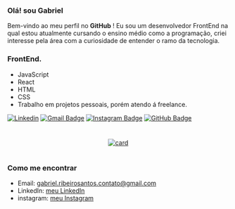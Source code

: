 
### Olá! sou Gabriel
Bem-vindo ao meu perfil no <strong>GitHub</strong> ! Eu sou um desenvolvedor FrontEnd na qual estou atualmente cursando o ensino médio como a programação, criei interesse  pela área com a curiosidade de entender o ramo da tecnologia.

### FrontEnd.
+ JavaScript
+ React
+ HTML
+ CSS
+ Trabalho em projetos pessoais, porém atendo á freelance.
  
[![Linkedin](https://img.shields.io/badge/linkedin-292D3E?style=flat-square&logo=Linkedin&logoColor=white&link=https://www.linkedin.com/in/dev-gabriel-ribeiro/)](https://www.linkedin.com/in/dev-gabriel-ribeiro/)
[![Gmail Badge](https://img.shields.io/badge/-email-292D3E?style=flat-square&logo=Gmail&logoColor=white&link=mailto:gabriel.ribeirosantos.contato@gmail.com)](mailto:gabriel.ribeirosantos.contato@gmail.com)
[![Instagram Badge](https://img.shields.io/badge/-instagram-292D3E?style=flat-square&logo=Instagram&logoColor=white&link=https://www.instagram.com/gabrielflxs)](https://www.instagram.com/gabrielflxs)
[![GitHub Badge](https://img.shields.io/badge/-GitHub-292D3E?style=flat-square&logo=GitHub&logoColor=white&link=https://www.github.com/gabrielfloss)](https://www.github.com/gabrielfloss)
#
<div align=center>
  
[![card](https://github-readme-stats.vercel.app/api?username=gabrielfloss&theme=dark)](https://github.com/anuraghazra/github-readme-stats)
</div>

#

### Como me encontrar

- Email:    [gabriel.ribeirosantos.contato@gmail.com](mailto:gabriel.ribeirosantos.contato@gmail.com)
- LinkedIn:    [meu LinkedIn](https://www.linkedin.com/in/dev-gabriel-ribeiro/)
- instagram:    [meu Instagram](https://www.instagram.com/gabrielflxs)
